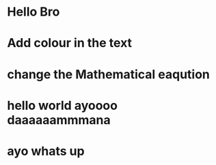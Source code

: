 # Hello Bro
 # Add colour in the text
 # change the Mathematical eaqution 
 # hello world   ayoooo daaaaaammmana
 # ayo whats up
